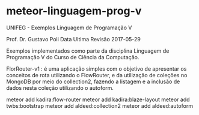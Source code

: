# meteor-linguagem-prog-v
UNIFEG - Exemplos Linguagem de Programação V

Prof. Dr. Gustavo Poli
Data Ultima Revisão 2017-05-29

Exemplos implementados como parte da disciplina Linguagem de Programação V do Curso de Ciência da Computação.

FlorRouter-v1 : é uma aplicação simples com o objetivo de apresentar os conceitos de rota utilizando o FlowRouter, e da utilização de coleções no MongoDB por meio do collection2, fazendo a listagem e a inclusão de dados nesta coleção utilizando o autoform.


meteor add kadira:flow-router
meteor add kadira:blaze-layout
meteor add twbs:bootstrap
meteor add aldeed:collection2
meteor add aldeed:autoform
